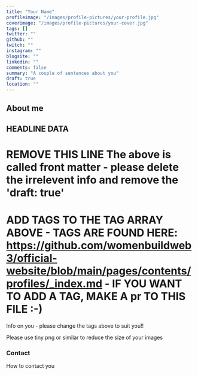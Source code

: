 ```yaml
---
title: "Your Name"
profileimage: "/images/profile-pictures/your-profile.jpg"
coverimage: "/images/profile-pictures/your-cover.jpg"
tags: []
twitter: ""
github: ""
twitch: ""
instagram: ""
blogsite: ""
linkedin: ""
comments: false
summary: "A couple of sentences about you"
draft: true
location: ""
---
```



## About me
## **HEADLINE DATA**

# REMOVE THIS LINE The above is called front matter - please delete the irrelevent info and remove the 'draft: true'

# ADD TAGS TO THE TAG ARRAY ABOVE - TAGS ARE FOUND HERE: https://github.com/womenbuildweb3/official-website/blob/main/pages/contents/profiles/_index.md  - IF YOU WANT TO ADD A TAG, MAKE A pr TO THIS FILE :-)

Info on you - please change the tags above to suit you!!

Please use tiny png or similar to reduce the size of your images

### Contact

How to contact you

